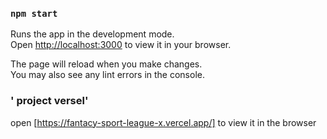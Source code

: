 

### `npm start`

Runs the app in the development mode.\
Open [http://localhost:3000](http://localhost:3000) to view it in your browser.

The page will reload when you make changes.\
You may also see any lint errors in the console.

### ' project versel'
open [https://fantacy-sport-league-x.vercel.app/] to view it in the browser

